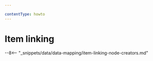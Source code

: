 ```yaml
---

contentType: howto
---
```


# Item linking

--8<-- "_snippets/data/data-mapping/item-linking-node-creators.md"
